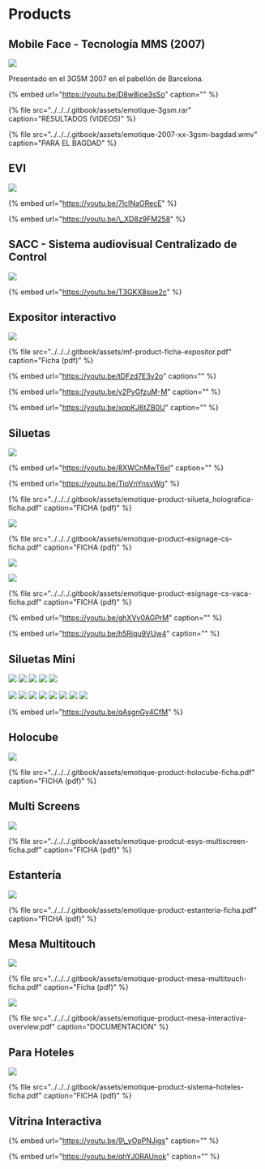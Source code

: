 # Products

## Mobile Face - Tecnología MMS \(2007\)

![](../../../.gitbook/assets/emotique-product-mobil-.jpg)

Presentado en el 3GSM 2007 en el pabellón de Barcelona.

{% embed url="https://youtu.be/D8w8joe3sSo" caption="" %}

{% file src="../../../.gitbook/assets/emotique-3gsm.rar" caption="RESULTADOS \(VIDEOS\)" %}

{% file src="../../../.gitbook/assets/emotique-2007-xx-3gsm-bagdad.wmv" caption="PARA EL BAGDAD" %}



## EVI

![](../../../.gitbook/assets/emotique-product-evi.jpg)

{% embed url="https://youtu.be/7lcINaORecE" %}

{% embed url="https://youtu.be/\_XD8z9FM258" %}



## SACC - Sistema audiovisual Centralizado de Control

![](../../../.gitbook/assets/emotique-product-scc-.jpg)

{% embed url="https://youtu.be/T3GKX8sue2c" %}



## Expositor interactivo

![](../../../.gitbook/assets/mf-product-ficha-expositor.jpg)

{% file src="../../../.gitbook/assets/mf-product-ficha-expositor.pdf" caption="Ficha \(pdf\)" %}

{% embed url="https://youtu.be/tDFzd7E3v2o" caption="" %}

{% embed url="https://youtu.be/v2PyGfzuM-M" caption="" %}

{% embed url="https://youtu.be/xqpKJ6tZB0U" caption="" %}

## Siluetas

![](../../../.gitbook/assets/emotique-product-silueta_holografica-ficha.jpg)

{% embed url="https://youtu.be/8XWCnMwT6xI" caption="" %}

{% embed url="https://youtu.be/TioVnYnsvWg" %}

{% file src="../../../.gitbook/assets/emotique-product-silueta\_holografica-ficha.pdf" caption="FICHA \(pdf\)" %}

![](../../../.gitbook/assets/emotique-product-esignage-cs-ficha.jpg)

{% file src="../../../.gitbook/assets/emotique-product-esignage-cs-ficha.pdf" caption="FICHA \(pdf\)" %}

![](../../../.gitbook/assets/emotique-product-esignage-cs-vaca-ficha-1-.jpg)

![](../../../.gitbook/assets/emotique-product-esignage-cs-vaca-ficha-2-.jpg)

{% file src="../../../.gitbook/assets/emotique-product-esignage-cs-vaca-ficha.pdf" caption="FICHA \(pdf\)" %}

{% embed url="https://youtu.be/ghXVv0AGPrM" caption="" %}

{% embed url="https://youtu.be/h5Rjqu9VUw4" caption="" %}

## Siluetas Mini

![](../../../.gitbook/assets/emotique-product-lightshape-1-.jpg) ![](../../../.gitbook/assets/emotique-product-lightshape-2-.jpg) ![](../../../.gitbook/assets/emotique-product-lightshape-3-.jpg) ![](../../../.gitbook/assets/emotique-product-lightshape-4-.jpg) ![](../../../.gitbook/assets/emotique-product-lightshape-5-.jpg)

![](../../../.gitbook/assets/emotique-product-siluetas-mini-1-.jpg) ![](../../../.gitbook/assets/emotique-product-siluetas-mini-2-.jpg) ![](../../../.gitbook/assets/emotique-product-siluetas-mini-3-.jpg) ![](../../../.gitbook/assets/emotique-product-siluetas-mini-4-.jpg) ![](../../../.gitbook/assets/emotique-product-siluetas-mini-5-.jpg) ![](../../../.gitbook/assets/emotique-product-siluetas-mini-6-.jpg) ![](../../../.gitbook/assets/emotique-product-siluetas-mini-7-.jpg) ![](../../../.gitbook/assets/emotique-product-siluetas-mini-8-.jpg)

{% embed url="https://youtu.be/qAsgnGy4CfM" %}



## Holocube

![](../../../.gitbook/assets/emotique-product-holocube-ficha.jpg)

{% file src="../../../.gitbook/assets/emotique-product-holocube-ficha.pdf" caption="FICHA \(pdf\)" %}

## Multi Screens

![](../../../.gitbook/assets/emotique-prodcut-esys-multiscreen-ficha.jpg)

{% file src="../../../.gitbook/assets/emotique-prodcut-esys-multiscreen-ficha.pdf" caption="FICHA \(pdf\)" %}

## Estantería

![](../../../.gitbook/assets/emotique-product-estanteria-ficha.jpg)

{% file src="../../../.gitbook/assets/emotique-product-estanteria-ficha.pdf" caption="FICHA \(pdf\)" %}

## Mesa Multitouch

![](../../../.gitbook/assets/emotique-product-mesa-multitouch-ficha.jpg)

{% file src="../../../.gitbook/assets/emotique-product-mesa-multitouch-ficha.pdf" caption="Ficha \(pdf\)" %}

![](../../../.gitbook/assets/emotique-product-mesa-interactiva.jpg)

{% file src="../../../.gitbook/assets/emotique-product-mesa-interactiva-overview.pdf" caption="DOCUMENTACION" %}

## Para Hoteles

![](../../../.gitbook/assets/emotique-product-sistema-hoteles-ficha.jpg)

{% file src="../../../.gitbook/assets/emotique-product-sistema-hoteles-ficha.pdf" caption="FICHA \(pdf\)" %}

## Vitrina Interactiva

{% embed url="https://youtu.be/9\_yOpPNJjgs" caption="" %}

{% embed url="https://youtu.be/qhYJ0RAUnok" caption="" %}

